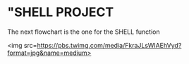 <html>
<body>
<h1>"SHELL PROJECT</h1>





The next flowchart is the one for the SHELL function

<img src=https://pbs.twimg.com/media/FkraJLsWIAEhVyd?format=jpg&name=medium>